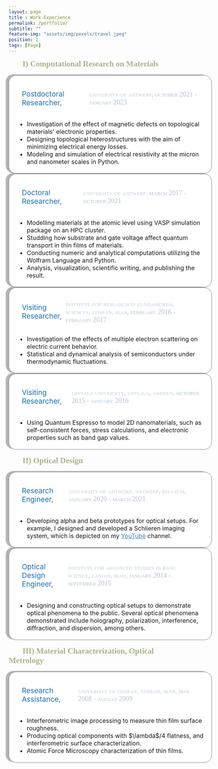 ```yaml
--- 
layout: page
title : Work Experience 
permalink: /portfolio/
subtitle: "" 
feature-img: "assets/img/pexels/travel.jpeg"
position: 2
tags: [Page]
---
```


<html lang="en">
<head>
<meta charset="UTF-8">
<meta name="viewport" content="width=device-width, initial-scale=1.0">
<title>HTML Conversion</title>
<style>
  /* Define your CSS styles here */
</style>
</head>
<body>
<section>
<div style="display: inline-block; padding-right: 20px;">
    <span style="font-size: 21px; color: rgba(130, 150, 90, 0.7); font-weight: bold; font-family: 'Avenir Next LT Pro';">
        &nbsp;&nbsp;&nbsp;&nbsp;&nbsp;&nbsp; I) Computational Research on Materials
    </span>
</div>
<br><br>


<div style="background-color: white; border: 0.6px solid gray; border-radius: 20px; padding: 5px 20px; width: 99%; box-shadow: -8px -2px 2px rgba(128, 128, 128, 0.6);">
  <div style="margin-left: 1em; margin-top: 1em;">
    <p style="font-size: 10.8px; color: rgba(0, 0, 0, 1); margin-bottom: 1;"></p>
   <div style="display: flex; align-items: center;">
    <p style=" font-size: 19px;color:#2171b5; margin-right: 10px;">Postdoctoral Researcher,</p>
    <p class="italic" style="margin-right: 10px;"><span style="font-family: 'Avenir Next LT Pro';font-variant: small-caps; text-transform: lowercase; font-size: 18px;color: rgba(174, 198, 207, .8);">University of Antwerp,</span><span style="font-family: 'Avenir Next LT Pro';font-variant: small-caps; text-transform: lowercase; font-size: 18px;color: rgba(174, 198, 207, 1);"> October 2021 - January 2023</span></p>
</div>

</div>
 <ul style="font-size: 16px;"> <!-- Change the font-size here -->
    <li>Investigation of the effect of magnetic defects on topological materials' electronic properties.</li>
    <li>Designing topological heterostructures with the aim of minimizing electrical energy losses.</li>
    <li>Modeling and simulation of electrical resistivity at the micron and nanometer scales in Python.</li>
  </ul>
</div>
  </div>



<div style="background-color: white; border: 0.6px solid gray; border-radius: 20px; padding: 5px 20px; width: 99%; box-shadow: -8px -2px 2px rgba(128, 128, 128, 0.6);">
  <div style="margin-left: 1em; margin-top: 1em;">
    <p style="font-size: 10.8px; color: rgba(0, 0, 0, 1); margin-bottom: 1;"></p>
   <div style="display: flex; align-items: center;">
    <p style=" font-size: 19px;color:#2171b5; margin-right: 10px;">Doctoral Researcher,</p>
    <p class="italic" style="margin-right: 10px;"><span style="font-family: 'Avenir Next LT Pro';font-variant: small-caps; text-transform: lowercase; font-size: 18px;color: rgba(174, 198, 207, .8);">University of Antwerp,</span><span style="font-family: 'Avenir Next LT Pro';font-variant: small-caps; text-transform: lowercase; font-size: 18px;color: rgba(174, 198, 207, 1);"> March 2017 - October 2021</span></p>
</div>

</div>
    <ul style="font-size: 16px;"> <!-- Change the font-size here -->
      <li>Modelling materials at the atomic level using VASP simulation package on an HPC cluster.</li>
      <li>Studding how substrate and gate voltage affect quantum transport in thin films of materials.</li>
      <li>Conducting numeric and analytical computations utilizing the Wolfram Language and Python.</li>
      <li>Analysis, visualization, scientific writing, and publishing the result.</li>
    </ul>
  </div>




<div style="background-color: white; border: 0.6px solid gray; border-radius: 20px; padding: 5px 20px; width: 99%; box-shadow: -8px -2px 2px rgba(128, 128, 128, 0.6);">
  <div style="margin-left: 1em; margin-top: 1em;">
    <p style="font-size: 10.8px; color: rgba(0, 0, 0, 1); margin-bottom: 1;"></p>
   <div style="display: flex; align-items: center;">
    <p style=" font-size: 19px;color:#2171b5; margin-right: 10px;">Visiting Researcher,</p>
    <p class="italic" style="margin-right: 10px;"><span style="font-family: 'Avenir Next LT Pro';font-variant: small-caps; text-transform: lowercase; font-size: 18px;color: rgba(174, 198, 207, .8);">Institute for Research in Fundamental Sciences, Tehran, Iran, </span><span style="font-family: 'Avenir Next LT Pro';font-variant: small-caps; text-transform: lowercase; font-size: 18px;color: rgba(174, 198, 207, 1);"> February 2016 - February 2017</span></p>
</div>

</div>
       <ul style="font-size: 16px;"> <!-- Change the font-size here -->
      <li>Investigation of the effects of multiple electron scattering on electric current behavior.</li>
      <li>Statistical and dynamical analysis of semiconductors under thermodynamic fluctuations.</li>
    </ul>
  </div>




<div style="background-color: white; border: 0.6px solid gray; border-radius: 20px; padding: 5px 20px; width: 99%; box-shadow: -8px -2px 2px rgba(128, 128, 128, 0.6);">
  <div style="margin-left: 1em; margin-top: 1em;">
    <p style="font-size: 10.8px; color: rgba(0, 0, 0, 1); margin-bottom: 1;"></p>
   <div style="display: flex; align-items: center;">
    <p style=" font-size: 19px;color:#2171b5; margin-right: 10px;">Visiting Researcher,</p>
    <p class="italic" style="margin-right: 10px;"><span style="font-family: 'Avenir Next LT Pro';font-variant: small-caps; text-transform: lowercase; font-size: 18px;color: rgba(174, 198, 207, .8);">Uppsala University, Uppsala, Sweden, </span><span style="font-family: 'Avenir Next LT Pro';font-variant: small-caps; text-transform: lowercase; font-size: 18px;color: rgba(174, 198, 207, 1);"> October 2015 - January 2016</span></p>
</div>

</div>
       <ul style="font-size: 16px;"> <!-- Change the font-size here -->
      <li>Using Quantum Espresso to model 2D nanomaterials, such as self-consistent forces, stress calculations, and electronic properties such as band gap values.</li>
    </ul>
  </div>

<br>
<section>
<div style="display: inline-block; padding-right: 20px;">
    <span style="font-size: 21px; color: rgba(130, 150, 90, 0.7); font-weight: bold; font-family: 'Avenir Next LT Pro';">
        &nbsp;&nbsp;&nbsp;&nbsp;&nbsp;&nbsp; II) Optical Design
    </span>
</div>
<br><br>

<div style="background-color: white; border: 0.6px solid gray; border-radius: 20px; padding: 5px 20px; width: 99%; box-shadow: -8px -2px 2px rgba(128, 128, 128, 0.6);">
  <div style="margin-left: 1em; margin-top: 1em;">
    <p style="font-size: 10.8px; color: rgba(0, 0, 0, 1); margin-bottom: 1;"></p>
    <div style="display: flex; align-items: center;">
      <p style=" font-size: 19px;color:#2171b5; margin-right: 10px;">Research Engineer,</p>
      <p class="italic" style="margin-right: 10px;"><span style="font-family: 'Avenir Next LT Pro';font-variant: small-caps; text-transform: lowercase; font-size: 18px;color: rgba(174, 198, 207, .8);">University of Antwerp, Antwerp, Belgium, </span><span style="font-family: 'Avenir Next LT Pro';font-variant: small-caps; text-transform: lowercase; font-size: 18px;color: rgba(174, 198, 207, 1);">January 2020 - March 2021</span></p>
    </div>
  </div>
   <ul style="font-size: 16px;"> <!-- Change the font-size here -->
    <li>Developing alpha and beta prototypes for optical setups. For example, I designed and developed a Schlieren imaging system, which is depicted on my <a href="https://www.youtube.com/channel/UC0ghSST2dX-Yt1UBAKqMLZA" style="color: #4682B4;">YouTube</a> channel.</li>
  </ul>
</div>



<div style="background-color: white; border: 0.6px solid gray; border-radius: 20px; padding: 5px 20px; width: 99%; box-shadow: -8px -2px 2px rgba(128, 128, 128, 0.6);">
  <div style="margin-left: 1em; margin-top: 1em;">
    <p style="font-size: 10.8px; color: rgba(0, 0, 0, 1); margin-bottom: 1;"></p>
    <div style="display: flex; align-items: center;">
      <p style=" font-size: 19px;color:#2171b5; margin-right: 10px;">Optical Design Engineer,</p>
      <p class="italic" style="margin-right: 10px;"><span style="font-family: 'Avenir Next LT Pro';font-variant: small-caps; text-transform: lowercase; font-size: 18px;color: rgba(174, 198, 207, .8);">Institute for Advanced Studies in Basic Science, Zanjan, Iran, </span><span style="font-family: 'Avenir Next LT Pro';font-variant: small-caps; text-transform: lowercase; font-size: 18px;color: rgba(174, 198, 207, 1);">January 2014 - September 2015</span></p>
    </div>
  </div>
   <ul style="font-size: 16px;"> <!-- Change the font-size here -->
    <li>Designing and constructing optical setups to demonstrate optical phenomena to the public. Several optical phenomena demonstrated include holography, polarization, interference, diffraction, and dispersion, among others.</li>
  </ul>
</div>


<br>
<section>
<div style="display: inline-block; padding-right: 20px;">
    <span style="font-size: 21px; color: rgba(130, 150, 90, 0.7); font-weight: bold; font-family: 'Avenir Next LT Pro';">
        &nbsp;&nbsp;&nbsp;&nbsp;&nbsp;&nbsp; III) Material Characterization, Optical Metrology
    </span>
</div>
<br><br>


<div style="background-color: white; border: 0.6px solid gray; border-radius: 20px; padding: 5px 20px; width: 99%; box-shadow: -8px -2px 2px rgba(128, 128, 128, 0.6);">
  <div style="margin-left: 1em; margin-top: 1em;">
    <p style="font-size: 10.8px; color: rgba(0, 0, 0, 1); margin-bottom: 1;"></p>
    <div style="display: flex; align-items: center;">
      <p style=" font-size: 19px;color:#2171b5; margin-right: 10px;">Research Assistance,</p>
      <p class="italic" style="margin-right: 10px;"><span style="font-family: 'Avenir Next LT Pro';font-variant: small-caps; text-transform: lowercase; font-size: 18px;color: rgba(174, 198, 207, .8);">Univeristy of Tehran, Tehran, Iran, </span><span style="font-family: 'Avenir Next LT Pro';font-variant: small-caps; text-transform: lowercase; font-size: 18px;color: rgba(174, 198, 207, 1);">May 2008 - August 2009</span></p>
     </div>
  </div>
 <ul style="font-size: 16px;"> <!-- Change the font-size here -->
      <li>Interferometric image processing to measure thin film surface roughness.</li>
      <li>Producing optical components with $\lambda$/4 flatness, and interferometric surface characterization.</li>
      <li>Atomic Force Microscopy characterization of thin films.</li>
 </ul>
</div>

